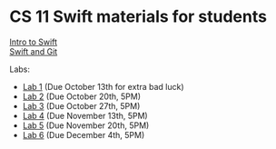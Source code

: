 # CS 11 Swift materials for students

[Intro to Swift](intro_to_swift_tutorial.md)  
[Swift and Git](gitguide.md)

Labs:
 - [Lab 1](Lab1Writeup.md) (Due October 13th for extra bad luck)
 - [Lab 2](Lab2Writeup.md) (Due October 20th, 5PM)
 - [Lab 3](Lab3Writeup.md) (Due October 27th, 5PM)
 - [Lab 4](Lab4Writeup.md) (Due November 13th, 5PM)
 - [Lab 5](Lab5Writeup.md) (Due November 20th, 5PM)
 - [Lab 6](Lab6Writeup.md) (Due December 4th, 5PM)
